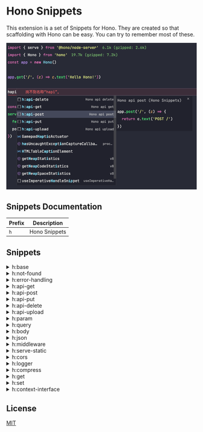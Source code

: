 # Hono Snippets

This extension is a set of Snippets for Hono. They are created so that scaffolding with Hono can be easy. You can try to remember most of these.

![Cover](images/cover.png)

## Snippets Documentation

| Prefix | Description   |
| ------ | ------------- |
| `h`    | Hono Snippets |

## Snippets

<details>
<summary>h:base</summary>

```ts
import { serve } from "@hono/node-server";
import { Hono } from "hono";
const app = new Hono();

app.get("/", (c) => c.text("Hello Hono!"));

const port = 3000;
serve({
  fetch: app.fetch,
  port,
});
```

</details>

<details>
<summary>h:not-found</summary>

```ts
app.notFound((c) => {
  return c.text("Custom 404 Message", 404);
});
```

</details>

<details>
<summary>h:error-handling</summary>

```ts
app.onError((err, c) => {
  console.error(`${err}`);
  return c.text("Custom Error Message", 500);
});
```

</details>

<details>
<summary>h:api-get</summary>

```ts
app.get("/", (c) => {
  return c.text("GET /");
});
```

</details>

<details>
<summary>h:api-post</summary>

```ts
app.post("/", (c) => {
  return c.text("POST /");
});
```

</details>

<details>
<summary>h:api-put</summary>

```ts
app.put("/", (c) => {
  return c.text("PUT /");
});
```

</details>

<details>
<summary>h:api-delete</summary>

```ts
app.delete("/", (c) => {
  return c.text("DELETE /");
});
```

</details>

<details>
<summary>h:api-upload</summary>

```ts
app.post("/upload", async (c) => {
  const body = await c.req.parseBody();
  console.log(body["file"]);
});
```

</details>

<details>
<summary>h:param</summary>

```ts
const param = c.req.param();
```

</details>

<details>
<summary>h:query</summary>

```ts
const key = c.req.query("key");
```

</details>

<details>
<summary>h:body</summary>

```ts
const body = await c.req.parseBody();
```

</details>

<details>
<summary>h:json</summary>

```ts
const json = await c.req.json();
```

</details>

<details>
<summary>h:middleware</summary>

```ts
import type { Context, Next } from "hono";

export const middleware = async (c: Context, next: Next) => {
  await next();
};
```

</details>

<details>
<summary>h:serve-static</summary>

```ts
import { serveStatic } from "@hono/node-server/serve-static";

app.use("/*", serveStatic({ root: "./public" }));
```

</details>

<details>
<summary>h:cors</summary>

```ts
import { cors } from "hono/cors";

app.use(
  "*",
  cors({
    origin: "*",
    allowMethods: ["GET", "POST", "PUT", "DELETE", "OPTIONS"],
  })
);
```

</details>

<details>
<summary>h:logger</summary>

```ts
import { logger } from "hono/logger";

app.use(logger());
```

</details>

<details>
<summary>h:compress</summary>

```ts
import { compress } from "hono/compress";

app.use(compress());
```

</details>

<details>
<summary>h:get</summary>

```ts
const value = c.get("key");
```

</details>

<details>
<summary>h:set</summary>

```ts
c.set("key", "value");
```

</details>

<details>
<summary>h:context-interface</summary>

```ts
declare module "hono" {
  interface ContextVariableMap {}
}
```

</details>

## License

[MIT](license)
